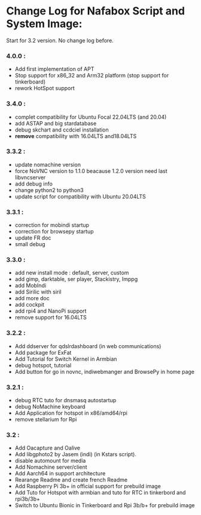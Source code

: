 # Change Log for Nafabox Script and System Image:

Start for 3.2 version. No change log before.
### 4.0.0 :
- Add first implementation of APT
- Stop support for x86_32 and Arm32 platform (stop support for tinkerboard)
- rework HotSpot support

### 3.4.0 :
- complet compatibility for Ubuntu Focal 22.04LTS (and 20.04)
- add ASTAP and big stardatabase
- debug skchart and ccdciel installation
- __remove__ compatibility with 16.04LTS and18.04LTS

### 3.3.2 :
- update nomachine version
- force NoVNC version to 1.1.0 beacause 1.2.0 version need last libvncserver
- add debug info
- change python2 to python3
- update script for compatibility with Ubuntu 20.04LTS

### 3.3.1 :
- correction for mobindi startup
- correction for browsepy startup
- update FR doc
- small debug

### 3.3.0 :   
- add new install mode : default, server, custom
- add gimp, darktable, ser player, Stackistry, Imppg
- add MobIndi
- add Sirilic with siril
- add more doc
- add cockpit
- add rpi4 and NanoPi support
- remove support for 16.04LTS

### 3.2.2 :   
- Add ddserver for qdslrdashboard (in web communications)
- Add package for ExFat
- Add Tutorial for Switch Kernel in Armbian
- debug hotspot, tutorial
- Add button for go in novnc, indiwebmanger and BrowsePy in home page

### 3.2.1 :
- debug RTC tuto for dnsmasq autostartup
- debug NoMachine keyboard
- Add Application for hotspot in x86/amd64/rpi
- remove stellarium for Rpi

### 3.2 :
- Add Oacapture and Oalive
- Add libgphoto2 by Jasem (indi) (in Kstars script).
- disable automount for media
- Add Nomachine server/client
- Add Aarch64 in support architecture
- Rearange Readme and create french Readme
- Add Raspberry Pi 3b+ in official support for prebuild image
- Add Tuto for Hotspot with armbian and tuto for RTC in tinkerbord and rpi3b/3b+
- Switch to Ubuntu Bionic in Tinkerboard and Rpi 3b/b+ for prebuild image
